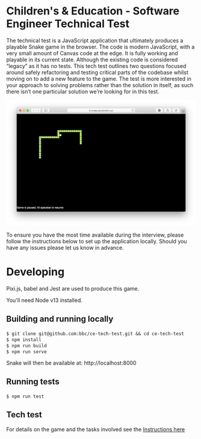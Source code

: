 # Children's & Education - Software Engineer Technical Test

The technical test is a JavaScript application that ultimately produces a playable Snake game in the browser. The code is modern JavaScript, with a very small amount of Canvas code at the edge. It is fully working and playable in its current state. Although the existing code is considered “legacy” as it has no tests. This tech test outlines two questions focused around safely refactoring and testing critical parts of the codebase whilst moving on to add a new feature to the game. The test is more interested in your approach to solving problems rather than the solution in itself, as such there isn’t one particular solution we’re looking for in this test.

![](https://raw.githubusercontent.com/imjacobclark/pixi-snake/master/screenshots/screenshot.png?token=AAMQZWNOARVAIKS2JJTJTZ26KO47A)

To ensure you have the most time available during the interview, please follow the instructions below to set up the application locally. Should you have any issues please let us know in advance.

# Developing

Pixi.js, babel and Jest are used to produce this game. 

You'll need Node v13 installed.

## Building and running locally

```shell
$ git clone git@github.com:bbc/ce-tech-test.git && cd ce-tech-test
$ npm install
$ npm run build
$ npm run serve
```

Snake will then be available at: http://localhost:8000

## Running tests

```shell
$ npm run test
```

## Tech test

For details on the game and the tasks involved see the [Instructions here](./Instructions.md)
